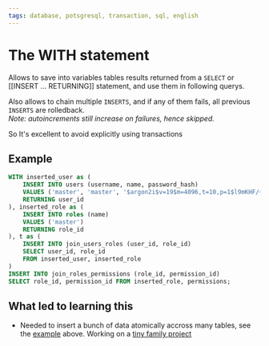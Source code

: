 ```yaml
---
tags: database, potsgresql, transaction, sql, english
---
```


# The WITH statement

Allows to save into variables tables results returned from a `SELECT` or [[INSERT ... RETURNING]] statement, and use them in following querys.

Also allows to chain multiple `INSERTS`, and if any of them fails, all previous `INSERTS` are rolledback.\
*Note: autoincrements still increase on failures, hence skipped.*

So It's excellent to avoid explicitly using transactions

## Example

```sql
WITH inserted_user as (
    INSERT INTO users (username, name, password_hash)
    VALUES ('master', 'master', '$argon2i$v=19$m=4096,t=10,p=1$l9mKHF/++OJO4Fzj5VvOxw$smezKrrynx74W2+7L4zyiKUXWFdQDqdKf2RBMU4p0JI')
    RETURNING user_id
), inserted_role as (
    INSERT INTO roles (name)
    VALUES ('master')
    RETURNING role_id
), t as (
    INSERT INTO join_users_roles (user_id, role_id)
    SELECT user_id, role_id
    FROM inserted_user, inserted_role
)
INSERT INTO join_roles_permissions (role_id, permission_id)
SELECT role_id, permission_id FROM inserted_role, permissions;
```

## What led to learning this

- Needed to insert a bunch of data atomically accross many tables, see the [example](#example) above. Working on a [tiny family project](https://github.com/taionca/taionca/)
